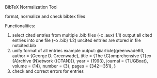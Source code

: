 BibTeX Normalization Tool

format, normalize and check bibtex files

Functionalities:
1) select cited entries from multiple .bib files (-c .aux)
  1.1) output all cited entries into one file (-o .bib) 
  1.2) uncited entries are stored in file notcited.bib
2) unify format of all entries
  example output:
    @article{greenwade93,
        author     = {George D. Greenwade},
        title      = {The {C}omprehensive {T}ex {A}rchive {N}etwork ({CTAN})},
        year       = {1993},
        journal    = {TUGBoat},
        volume     = {14},
        number     = {3},
        pages      = {342--351},
    }
3) check and correct errors for entries
